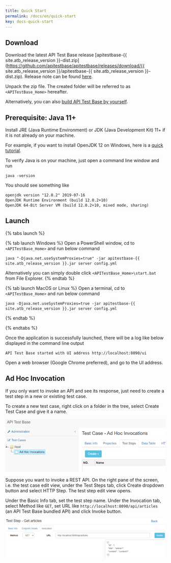 ```yaml
---
title: Quick Start
permalink: /docs/en/quick-start
key: docs-quick-start
---
```

## Download
Download the latest API Test Base release [apitestbase-{{ site.atb_release_version }}-dist.zip](https://github.com/apitestbase/apitestbase/releases/download/{{ site.atb_release_version }}/apitestbase-{{ site.atb_release_version }}-dist.zip). Release note can be found [here](https://github.com/apitestbase/apitestbase/releases).

Unpack the zip file. The created folder will be referred to as `<APITestBase_Home>` hereafter.

Alternatively, you can also [build API Test Base by yourself](/docs/en/build-api-test-base-by-yourself).

## Prerequisite: Java 11+
Install JRE (Java Runtime Environment) or JDK (Java Development Kit) 11+ if it is not already on your machine.

For example, if you want to install OpenJDK 12 on Windows, here is a [quick tutorial](https://java.tutorials24x7.com/blog/how-to-install-openjdk-12-on-windows).

To verify Java is on your machine, just open a command line window and run

```
java -version
```

You should see something like

    openjdk version "12.0.2" 2019-07-16
    OpenJDK Runtime Environment (build 12.0.2+10)
    OpenJDK 64-Bit Server VM (build 12.0.2+10, mixed mode, sharing)

## Launch
{% tabs launch %}

{% tab launch Windows %}
Open a PowerShell window, cd to `<APITestBase_Home>` and run below command

```
java "-Djava.net.useSystemProxies=true" -jar apitestbase-{{ site.atb_release_version }}.jar server config.yml
```

Alternatively you can simply double click `<APITestBase_Home>\start.bat` from File Explorer.
{% endtab %}

{% tab launch MacOS or Linux %}
Open a terminal, cd to `<APITestBase_Home>` and run below command

```
java -Djava.net.useSystemProxies=true -jar apitestbase-{{ site.atb_release_version }}.jar server config.yml
```
{% endtab %}

{% endtabs %}

Once the application is successfully launched, there will be a log like below displayed in the command line output

```
API Test Base started with UI address http://localhost:8090/ui
```

Open a web browser (Google Chrome preferred), and go to the UI address.

## Ad Hoc Invocation
If you only want to invoke an API and see its response, just need to create a test step in a new or existing test case.

To create a new test case, right click on a folder in the tree, select Create Test Case and give it a name.

![New Ad Hoc Test Case](../../screenshots/basic-use/new-ad-hoc-test-case.png)

Suppose you want to invoke a REST API. On the right pane of the screen, i.e. the test case edit view, under the Test Steps tab, click Create dropdown button and select HTTP Step. The test step edit view opens.

Under the Basic Info tab, set the test step name. Under the Invocation tab, select Method like `GET`, set URL like `http://localhost:8090/api/articles` (an API Test Base bundled API) and click Invoke button.

![Ad Hoc HTTP Invocation](../../screenshots/basic-use/ad-hoc-http-invocation.png)